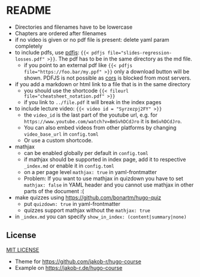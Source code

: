 # README

- Directories and filenames have to be lowercase
- Chapters are ordered after filenames
- if no video is given or no pdf file is present: delete yaml param completely
- to include pdfs, use [pdfjs](https://github.com/anvithks/hugo-embed-pdf-shortcode): `{{< pdfjs file="slides-regression-losses.pdf" >}}`. The pdf has to be in the same directory as the md file.
  - if you point to an external pdf like `{{< pdfjs file="https://foo.bar/my.ppf" >}}` only a download button will be shown. PDFJS is not possible as [cors](https://enable-cors.org/) is blocked from most servers.
- if you add a markdown or html link to a file that is in the same directory
  - you should use the shortcode `{{< fileurl file="cheatsheet_notation.pdf" >}}` 
  - if you link to `../file.pdf` it will break in the index pages
- to include lecture video: `{{< video id = "Syrzezpj2FY" >}}`
  - the `video_id` is the last part of the youtube url, e.g. for `https://www.youtube.com/watch?v=BmSvhDCdJro` it is `BmSvhDCdJro`.
  - You can also embed videos from other platforms by changing `video_base_url` in `config.toml`
  - Or use a custom shortcode.
- mathjax
  - can be enabled globally per default in `config.toml`
  - if mathjax should be supported in index page, add it to respective `_index.md` or enable it in `config.toml`
  - on a per page level `mathjax: true` in yaml-frontmatter
  - Problem: If you want to use mathjax in quizdown you have to set `mathjax: false` in YAML header and you cannot use mathjax in other parts of the document :(
- make quizzes using https://github.com/bonartm/hugo-quiz
  - put `quizdown: true` in yaml-frontmatter
  - quizzes support mathjax without the `mathjax: true`
- in `_index.md` you can specify `show_in_index: (content|summary|none)`

## License

[MIT LICENSE](LICENSE)

- Theme for https://github.com/jakob-r/hugo-course
- Example on https://jakob-r.de/hugo-course
